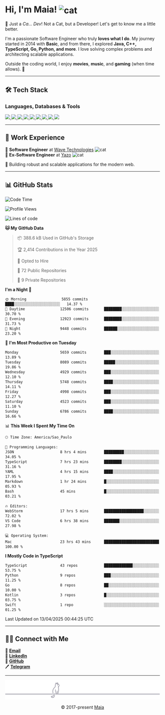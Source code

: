 <h1 align="left">Hi, I'm Maia! 
<img src="https://emojis.slackmojis.com/emojis/images/1643509834/36299/black-cat.gif?1643509834" width="50" height="60" align="center" alt="cat"/>
</h1>

🎩 Just a *Ca... Dev*! Not a Cat, but a Developer! Let's get to know me a little better.

I'm a passionate Software Engineer who truly **loves what I do**. My journey started in 2014 with **Basic**, and from there, I explored **Java, C++, TypeScript, Go, Python, and more**. I love solving complex problems and architecting scalable applications.

Outside the coding world, I enjoy **movies**, **music**, and **gaming** (when time allows). 🚀

---

## 🛠️ Tech Stack

### Languages, Databases & Tools
<p>
  <a href="https://www.typescriptlang.org">
    <img src="https://skillicons.dev/icons?i=ts" />
  </a>
  <a href="https://go.dev">
    <img src="https://skillicons.dev/icons?i=go" />
  </a>
  <a href="https://www.python.org">
    <img src="https://skillicons.dev/icons?i=python" />
  </a>
  <a href="https://gradle.org">
    <img src="https://skillicons.dev/icons?i=gradle" />
  </a>
  <a href="https://redis.io">
    <img src="https://skillicons.dev/icons?i=redis" />
  </a>
  <a href="https://www.mongodb.com">
    <img src="https://skillicons.dev/icons?i=mongodb" />
  </a>
  <a href="https://nodejs.org">
    <img src="https://skillicons.dev/icons?i=nodejs" />
  </a>
  <a href="https://www.javascript.com">
    <img src="https://skillicons.dev/icons?i=js" />
  </a>
  <a href="https://www.docker.com">
    <img src="https://skillicons.dev/icons?i=docker" />
  </a>
</p>

---

## 💼 Work Experience

🔹 **Software Engineer** at [Wave Technologies](https://www.linkedin.com/company/wave-technologies-oficial/)   <img src="https://media.giphy.com/media/WUlplcMpOCEmTGBtBW/giphy.gif" width="30" alt="cat"> <br>
🔹 **Ex-Software Engineer** at [Yazo](https://yazo.com.br/) <img src="https://media.giphy.com/media/WUlplcMpOCEmTGBtBW/giphy.gif" width="30" alt="cat"> <br>

🚀 Building robust and scalable applications for the modern web.

---

## 📊 GitHub Stats

<!--START_SECTION:waka-->
![Code Time](http://img.shields.io/badge/Code%20Time-5%2C747%20hrs%2034%20mins-blue)

![Profile Views](http://img.shields.io/badge/Profile%20Views-5-blue)

![Lines of code](https://img.shields.io/badge/From%20Hello%20World%20I%27ve%20Written-8.7%20million%20lines%20of%20code-blue)

**🐱 My GitHub Data** 

> 📦 388.6 kB Used in GitHub's Storage 
 > 
> 🏆 2,414 Contributions in the Year 2025
 > 
> 💼 Opted to Hire
 > 
> 📜 72 Public Repositories 
 > 
> 🔑 9 Private Repositories 
 > 
**I'm a Night 🦉** 

```text
🌞 Morning                5855 commits        ████░░░░░░░░░░░░░░░░░░░░░   14.37 % 
🌆 Daytime                12506 commits       ████████░░░░░░░░░░░░░░░░░   30.70 % 
🌃 Evening                12923 commits       ████████░░░░░░░░░░░░░░░░░   31.73 % 
🌙 Night                  9448 commits        ██████░░░░░░░░░░░░░░░░░░░   23.20 % 
```
📅 **I'm Most Productive on Tuesday** 

```text
Monday                   5659 commits        ███░░░░░░░░░░░░░░░░░░░░░░   13.89 % 
Tuesday                  8089 commits        █████░░░░░░░░░░░░░░░░░░░░   19.86 % 
Wednesday                4929 commits        ███░░░░░░░░░░░░░░░░░░░░░░   12.10 % 
Thursday                 5748 commits        ████░░░░░░░░░░░░░░░░░░░░░   14.11 % 
Friday                   4998 commits        ███░░░░░░░░░░░░░░░░░░░░░░   12.27 % 
Saturday                 4523 commits        ███░░░░░░░░░░░░░░░░░░░░░░   11.10 % 
Sunday                   6786 commits        ████░░░░░░░░░░░░░░░░░░░░░   16.66 % 
```


📊 **This Week I Spent My Time On** 

```text
🕑︎ Time Zone: America/Sao_Paulo

💬 Programming Languages: 
JSON                     8 hrs 4 mins        █████████░░░░░░░░░░░░░░░░   34.05 % 
TypeScript               7 hrs 23 mins       ████████░░░░░░░░░░░░░░░░░   31.16 % 
YAML                     4 hrs 15 mins       ████░░░░░░░░░░░░░░░░░░░░░   17.95 % 
Markdown                 1 hr 24 mins        █░░░░░░░░░░░░░░░░░░░░░░░░   05.93 % 
Bash                     45 mins             █░░░░░░░░░░░░░░░░░░░░░░░░   03.21 % 

🔥 Editors: 
WebStorm                 17 hrs 5 mins       ██████████████████░░░░░░░   72.02 % 
VS Code                  6 hrs 38 mins       ███████░░░░░░░░░░░░░░░░░░   27.98 % 

💻 Operating System: 
Mac                      23 hrs 43 mins      █████████████████████████   100.00 % 
```

**I Mostly Code in TypeScript** 

```text
TypeScript               43 repos            █████████████░░░░░░░░░░░░   53.75 % 
Python                   9 repos             ███░░░░░░░░░░░░░░░░░░░░░░   11.25 % 
Go                       8 repos             ██░░░░░░░░░░░░░░░░░░░░░░░   10.00 % 
Kotlin                   3 repos             █░░░░░░░░░░░░░░░░░░░░░░░░   03.75 % 
Swift                    1 repo              ░░░░░░░░░░░░░░░░░░░░░░░░░   01.25 % 
```




 Last Updated on 13/04/2025 00:44:25 UTC
<!--END_SECTION:waka-->

---

## 👯‍👨 Connect with Me
📧 **[Email](mailto:gabrielmaialva33@gmail.com)**  
🔗 **[LinkedIn](https://www.linkedin.com/in/gabriel-maia-183984239)**  
🐙 **[GitHub](https://github.com/gabrielmaialva33)**  
🖊 **[Telegram](https://t.me/sr_mrootx)**

---

<p align="center"><img src="https://raw.githubusercontent.com/gabrielmaialva33/gabrielmaialva33/master/assets/gray0_ctp_on_line.svg?sanitize=true" /></p>
<p align="center">&copy; 2017-present <a href="https://github.com/gabrielmaialva33/" target="_blank">Maia</a></p>
